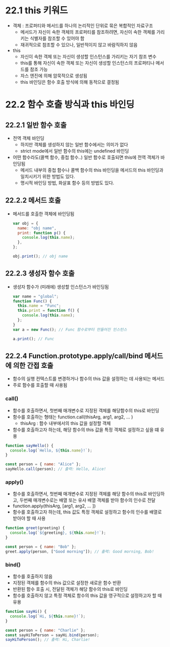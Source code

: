 # 22.1 this 키워드

- 객체 : 프로퍼티와 메서드를 하나의 논리적인 단위로 묶은 복합적인 자료구조
  - 메서드가 자신이 속한 객체의 프로퍼티를 참조하려면, 자신이 속한 객체를 가리키는 식별자를 참조할 수 있어야 함
  - 재귀적으로 참조할 수 있으나, 일반적이지 않고 바람직하지 않음
- this
  - 자신이 속한 객체 또는 자신이 생성할 인스턴스를 가리키는 자기 참조 변수
  - this를 통해 자신이 속한 객체 또는 자신이 생성할 인스턴스의 프로퍼티나 메서드를 참조 가능
  - 자스 엔진에 의해 암묵적으로 생성됨
  - this 바인딩은 함수 호출 방식에 의해 동적으로 결정됨

# 22.2 함수 호출 방식과 this 바인딩

## 22.2.1 일반 함수 호출

- 전역 객체 바인딩
  - 하지만 객체를 생성하지 않는 일반 함수에서는 의미가 없다
  - strict mode에서 일반 함수의 this에는 undefined 바인딩
- 어떤 함수라도(콜백 함수, 중첩 함수..) 일반 함수로 호출되면 this에 전역 객체가 바인딩됨
  - 메서드 내부의 중첩 함수나 콜백 함수의 this 바인딩을 메서드의 this 바인딩과 일치시키기 위한 방법도 있다.
  - 명시적 바인딩 방법, 화살표 함수 등의 방법도 있다.

## 22.2.2 메서드 호출

- 메서드를 호출한 객체에 바인딩됨

  ```jsx
  var obj = {
    name: "obj name",
    print: function p() {
      console.log(this.name);
    },
  };

  obj.print(); // obj name
  ```

## 22.2.3 생성자 함수 호출

- 생성자 함수가 (미래에) 생성할 인스턴스가 바인딩됨

  ```jsx
  var name = "global";
  function Func() {
    this.name = "Func";
    this.print = function f() {
      console.log(this.name);
    };
  }
  var a = new Func(); // Func 함수로부터 만들어진 인스턴스

  a.print(); // Func
  ```

## 22.2.4 Function.prototype.apply/call/bind 메서드에 의한 간접 호출

- 함수의 실행 컨텍스트를 변경하거나 함수의 this 값을 설정하는 데 사용되는 메서드
- 주로 함수를 호출할 때 사용됨

### call()

- 함수를 호출하면서, 첫번째 매개변수로 지정된 객체를 해당함수의 this로 바인딩
- 함수를 호출하는 형태는 function.call(thisArg, arg1, arg2, … )
  - thisArg : 함수 내부에서의 this 값을 설정할 객체
- 함수를 호출하고자 하는데, 해당 함수의 this 값을 특정 객체로 설정하고 싶을 떄 유용

```jsx
function sayHello() {
  console.log(`Hello, ${this.name}!`);
}

const person = { name: "Alice" };
sayHello.call(person); // 출력: Hello, Alice!
```

### apply()

- 함수를 호출하면서, 첫번째 매개변수로 지정된 객체를 해당 함수의 this로 바인딩하고, 두번째 매개변수로는 배열 또는 유사 배열 객체를 받아 함수의 인수로 전달
- function.apply(thisArg, [arg1, arg2, … ])
- 함수를 호출하고자 하는데, this 값도 특정 객체로 설정하고 함수의 인수를 배열로 받아야 할 때 사용

```jsx
function greet(greeting) {
  console.log(`${greeting}, ${this.name}!`);
}

const person = { name: "Bob" };
greet.apply(person, ["Good morning"]); // 출력: Good morning, Bob!
```

### bind()

- 함수를 호출하지 않음
- 지정된 객체를 함수의 this 값으로 설정한 새로운 함수 반환
- 반환된 함수 호출 시, 전달된 객체가 해당 함수의 this로 바인딩
- 함수를 호출하지 않고 특정 객체로 함수의 this 값을 영구적으로 설정하고자 할 때 유용

```jsx
function sayHi() {
  console.log(`Hi, ${this.name}!`);
}

const person = { name: "Charlie" };
const sayHiToPerson = sayHi.bind(person);
sayHiToPerson(); // 출력: Hi, Charlie!
```
